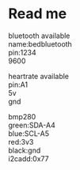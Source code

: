 # Read me

bluetooth available  
name:bedbluetooth  
pin:1234  
9600  

heartrate available  
pin:A1  
5v  
gnd  

bmp280  
green:SDA-A4  
blue:SCL-A5  
red:3v3  
black:gnd  
i2cadd:0x77
